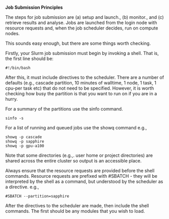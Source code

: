 **Job Submission Principles**

The steps for job submission are (a) setup and launch., (b) monitor., and (c) retrieve results and analyse. Jobs are launched from the login 
node with resource requests and, when the job scheduler decides, run on compute nodes.

This sounds easy enough, but there are some things worth checking.

Firstly, your Slurm job submission must begin by invoking a shell. That is, the first line should be:

`#!/bin/bash`

After this, it must include directives to the scheduler. There are a number of defaults (e.g., cascade partition, 10 minutes of walltime, 1 
node, 1 task, 1 cpu-per task etc) that do not need to be specified. However, it is worth checking how busy the partition is that you want to 
run on if you are in a hurry.

For a summary of the partitions use the sinfo command.

`sinfo -s`

For a list of running and queued jobs use the showq command e.g.,

```
showq -p cascade
showq -p sapphire
showq -p gpu-a100
```

Note that some directories (e.g.,. user home or project directories) are shared across the entire cluster so output is an accessible place.

Always ensure that the resource requests are provided before the shell commands. Resource requests are prefixed with #SBATCH - they will be 
interpreted by the shell as a command, but understood by the scheduler as a directive. e.g.,

`#SBATCH --partition=sapphire`
 
After the directives to the scheduler are made, then include the shell commands. The first should be any modules that you wish to load.

